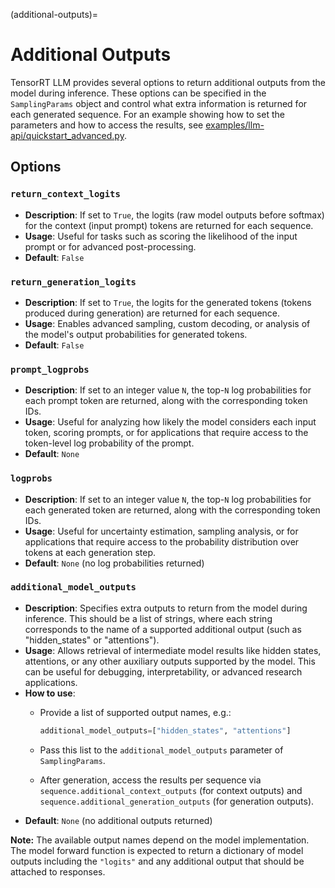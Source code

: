 (additional-outputs)=

# Additional Outputs

TensorRT LLM provides several options to return additional outputs from the model during inference. These options can be specified in the `SamplingParams` object and control what extra information is returned for each generated sequence.
For an example showing how to set the parameters and how to access the results, see [examples/llm-api/quickstart_advanced.py](https://github.com/NVIDIA/TensorRT-LLM/blob/main/examples/llm-api/quickstart_advanced.py).

## Options

### `return_context_logits`

- **Description**: If set to `True`, the logits (raw model outputs before softmax) for the context (input prompt) tokens are returned for each sequence.
- **Usage**: Useful for tasks such as scoring the likelihood of the input prompt or for advanced post-processing.
- **Default**: `False`

### `return_generation_logits`

- **Description**: If set to `True`, the logits for the generated tokens (tokens produced during generation) are returned for each sequence.
- **Usage**: Enables advanced sampling, custom decoding, or analysis of the model's output probabilities for generated tokens.
- **Default**: `False`

### `prompt_logprobs`

- **Description**: If set to an integer value `N`, the top-`N` log probabilities for each prompt token are returned, along with the corresponding token IDs.
- **Usage**: Useful for analyzing how likely the model considers each input token, scoring prompts, or for applications that require access to the token-level log probability of the prompt.
- **Default**: `None`

### `logprobs`

- **Description**: If set to an integer value `N`, the top-`N` log probabilities for each generated token are returned, along with the corresponding token IDs.
- **Usage**: Useful for uncertainty estimation, sampling analysis, or for applications that require access to the probability distribution over tokens at each generation step.
- **Default**: `None` (no log probabilities returned)

### `additional_model_outputs`

- **Description**: Specifies extra outputs to return from the model during inference. This should be a list of strings, where each string corresponds to the name of a supported additional output (such as "hidden_states" or "attentions").
- **Usage**: Allows retrieval of intermediate model results like hidden states, attentions, or any other auxiliary outputs supported by the model. This can be useful for debugging, interpretability, or advanced research applications.
- **How to use**:
  - Provide a list of supported output names, e.g.:

    ```python
    additional_model_outputs=["hidden_states", "attentions"]
    ```

  - Pass this list to the `additional_model_outputs` parameter of `SamplingParams`.
  - After generation, access the results per sequence via `sequence.additional_context_outputs` (for context outputs)
  and `sequence.additional_generation_outputs` (for generation outputs).
- **Default**: `None` (no additional outputs returned)

**Note:** The available output names depend on the model implementation. The model forward function is expected to return a dictionary of model outputs including the `"logits"` and any additional output that should be attached to responses.
